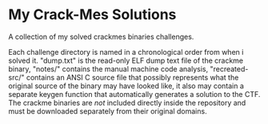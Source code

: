 # My Crack-Mes Solutions
A collection of my solved crackmes binaries challenges.

Each challenge directory is named in a chronological order from when i solved it. "dump.txt" is the read-only ELF dump text file of the crackme binary, "notes/" contains the manual machine code analysis, "recreated-src/" contains an ANSI C source file that possibly represents what the original source of the binary may have looked like, it also may contain a separate keygen function that automatically generates a solution to the CTF. The crackme binaries are *not* included directly inside the repository and must be downloaded separately from their original domains.
